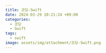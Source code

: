 ```yaml
---
title: 코딩-Swift
date: 2024-03-29 10:21:24 +09:00
categories:
  - 코딩
  - Swift
tags:
  - swift
image: assets/img/attachment/코딩-Swift.png
---
```



